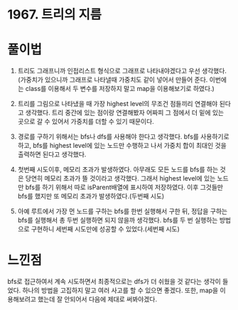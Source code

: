 # 1967. 트리의 지름

# 풀이법

1) 트리도 그래프니까 인접리스트 형식으로 그래프로 나타내야겠다고 우선 생각했다.(가중치가 있으니까 그래프로 나타낼때 가중치도 같이 넣어서 만들어 준다. 이번에는 class를 이용해서 두 변수를 저장하지 말고 map을 이용해보기로 하였다.)

2) 트리를 그림으로 나타냈을 때 가장 highest level의 무조건 점들끼리 연결해야 된다고 생각했다. 트리 중간에 있는 점이랑 연결해봤자 어짜피 그 점에서 더 밑에 있는 곳으로 갈 수 있어서 가중치를 더할 수 있기 때문이다.

3) 경로를 구하기 위해서는 bfs나 dfs를 사용해야 한다고 생각했다. bfs를 사용하기로 하고, bfs를 highest level에 있는 노드만 수행하고 나서 가중치 합이 최대인 것을 출력하면 된다고 생각했다. 

4) 첫번째 시도이후, 메모리 초과가 발생하였다. 아무래도 모든 노드를 bfs를 하는 것은 당연히 메모리 초과가 뜰 것이라고 생각했다. 그래서 highest level에 있는 노드만 bfs를 하기 위해서 따로 isParent배열에 표시하여 저장하였다. 이후 그것들만 bfs를 했지만 또 메모리 초과가 발생하였다.(두번째 시도)

5) 아예 루트에서 가장 먼 노드를 구하는 bfs를 한번 실행해서 구한 뒤, 정답을 구하는 bfs를 실행해서 총 두번 실행하면 되지 않을까 생각했다. bfs를 두 번 실행하는 방법으로 구현하니 세번째 시도만에 성공할 수 있었다.(세번째 시도)

# 느낀점

bfs로 접근하여서 계속 시도하면서 최종적으로는 dfs가 더 쉬웠을 것 같다는 생각이 들었다. 하나의 방법을 고집하지 말고 여러 사고를 할 수 있으면 좋겠다. 또한, map을 이용해보려고 했는데 잘 안되어서 다음에 제대로 써봐야겠다.


